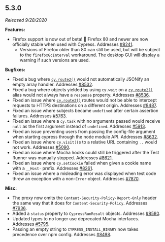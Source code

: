 ## 5.3.0

_Released 9/28/2020_

**Features:**

- Firefox support is now out of beta! 🎉 Firefox 80 and newer are now officially
  stable when used with Cypress. Addresses
  [#8241](https://github.com/cypress-io/cypress/issues/8241).
  - Versions of Firefox older than 80 can still be used, but will be subject to
    the `firefoxGcInterval` workaround. The desktop GUI will display a warning
    if such versions are used.

**Bugfixes:**

- Fixed a bug where [`cy.route2()`](http) would not automatically JSONify an
  empty array handler. Addresses
  [#8532](https://github.com/cypress-io/cypress/issues/8532).
- Fixed a bug where objects yielded by using `cy.wait` on a
  [`cy.route2()`](http) alias would not always have a `response` property.
  Addresses [#8536](https://github.com/cypress-io/cypress/issues/8536).
- Fixed an issue where [`cy.route2()`](http) routes would not be able to
  intercept requests to HTTPS destinations on a different origin. Addresses
  [#8487](https://github.com/cypress-io/cypress/issues/8487).
- Fixed an issue where subjects became `undefined` after certain assertion
  failures. Addresses
  [#5763](https://github.com/cypress-io/cypress/issues/5763).
- Fixed an issue where a `cy.task` with no arguments passed would receive `null`
  as the first argument instead of `undefined`. Addresses
  [#5913](https://github.com/cypress-io/cypress/issues/5913).
- Fixed an issue preventing users from passing the config-file argument when
  starting cypress through the node module API. Addresses
  [#8632](https://github.com/cypress-io/cypress/issues/8632).
- Fixed an issue where `cy.visit()`s to a relative URL containing `..` would not
  work. Addresses [#5090](https://github.com/cypress-io/cypress/issues/5090).
- Fixed an issue where Mocha hooks could still be triggered after the Test
  Runner was manually stopped. Addresses
  [#8621](https://github.com/cypress-io/cypress/issues/8621).
- Fixed an issue where `cy.setCookie` failed when given a cookie name with a
  `__Host-` prefix. Addresses
  [#8261](https://github.com/cypress-io/cypress/issues/8261).
- Fixed an issue where a misleading error was displayed when test code threw an
  exception with a non-`Error` object. Addresses
  [#7870](https://github.com/cypress-io/cypress/issues/7870).

**Misc:**

- The proxy now omits the `Content-Security-Policy-Report-Only` header the same
  way that it does for `Content-Security-Policy`. Addresses
  [#7936](https://github.com/cypress-io/cypress/issues/7936).
- Added a `status` property to `CypressRunResult` objects. Addresses
  [#8580](https://github.com/cypress-io/cypress/issues/8580).
- Updated types to no longer use deprecated Mocha interfaces. Addresses
  [#5795](https://github.com/cypress-io/cypress/issues/5795).
- Passing an empty string to `CYPRESS_INSTALL_BINARY` now takes precedence over
  npm config. Addresses
  [#8488](https://github.com/cypress-io/cypress/issues/8488).
